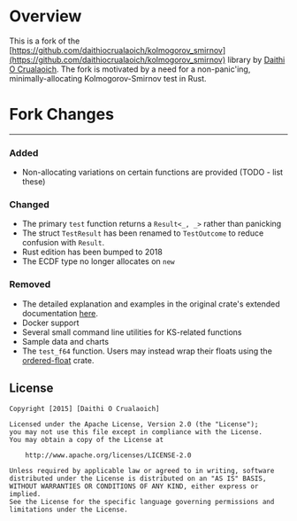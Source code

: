 # Overview
This is a fork of the [https://github.com/daithiocrualaoich/kolmogorov_smirnov](https://github.com/daithiocrualaoich/kolmogorov_smirnov)
library by [Daithi O Crualaoich](https://github.com/daithiocrualaoich). The fork is
motivated by a need for a non-panic'ing, minimally-allocating Kolmogorov-Smirnov test
in Rust.

# Fork Changes
----------------
### Added 
* Non-allocating variations on certain functions are provided (TODO - list these)
 
### Changed
* The primary `test` function returns a `Result<_, _>` rather than panicking
* The struct `TestResult` has been renamed to `TestOutcome` to reduce confusion with `Result`.
* Rust edition has been bumped to 2018
* The ECDF type no longer allocates on `new`

### Removed
* The detailed explanation and examples in the original crate's extended documentation [here](http://daithiocrualaoich.github.io/kolmogorov_smirnov).
* Docker support
* Several small command line utilities for KS-related functions
* Sample data and charts
* The `test_f64` function. Users may instead wrap their
floats using the [ordered-float](https://crates.io/crates/ordered-float) crate.

License
-------

    Copyright [2015] [Daithi O Crualaoich]

    Licensed under the Apache License, Version 2.0 (the "License");
    you may not use this file except in compliance with the License.
    You may obtain a copy of the License at

        http://www.apache.org/licenses/LICENSE-2.0

    Unless required by applicable law or agreed to in writing, software
    distributed under the License is distributed on an "AS IS" BASIS,
    WITHOUT WARRANTIES OR CONDITIONS OF ANY KIND, either express or implied.
    See the License for the specific language governing permissions and
    limitations under the License.
